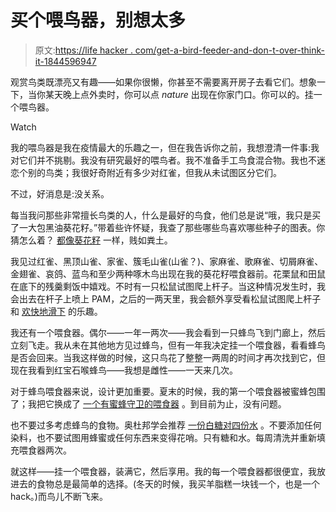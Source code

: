 # 买个喂鸟器，别想太多

> 原文:[https://life hacker . com/get-a-bird-feeder-and-don-t-over-think-it-1844596947](https://lifehacker.com/get-a-bird-feeder-and-dont-overthink-it-1844596947)

观赏鸟类既漂亮又有趣——如果你很懒，你甚至不需要离开房子去看它们。想象一下，当你某天晚上点外卖时，你可以点 *nature* 出现在你家门口。你可以的。挂一个喂鸟器。

Watch

我的喂鸟器是我在疫情最大的乐趣之一，但在我告诉你之前，我想澄清一件事:我对它们并不挑剔。我没有研究最好的喂鸟者。我不准备手工鸟食混合物。我也不迷恋个别的鸟类；我很好奇附近有多少对红雀，但我从未试图区分它们。

不过，好消息是:没关系。

每当我问那些非常擅长鸟类的人，什么是最好的鸟食，他们总是说“哦，我只是买了一大包黑油葵花籽。”带着些许怀疑，我查了那些哪些鸟喜欢哪些种子的图表。你猜怎么着？ [都像葵花籽](http://specialtypet.com/Wild_Bird_Feeding_Charts.html) 一样，贱如粪土。

我见过红雀、黑顶山雀、家雀、簇毛山雀(山雀？)、家麻雀、歌麻雀、切屑麻雀、金翅雀、哀鸽、蓝鸟和至少两种啄木鸟出现在我的葵花籽喂食器前。花栗鼠和田鼠在底下的残羹剩饭中嬉戏。不时有一只松鼠试图爬上杆子。当这种情况发生时，我会出去在杆子上喷上 PAM，之后的一两天里，我会额外享受看松鼠试图爬上杆子和 [欢快地滑下](https://www.youtube.com/watch?v=Ymvrr6A0KWM) 的乐趣。

我还有一个喂食器。偶尔——一年一两次——我会看到一只蜂鸟飞到门廊上，然后立刻飞走。我从未在其他地方见过蜂鸟，但有一年我决定挂一个喂食器，看看蜂鸟是否会回来。当我这样做的时候，这只鸟花了整整一两周的时间才再次找到它，但现在我看到红宝石喉蜂鸟——我想是雌性——一天来几次。

对于蜂鸟喂食器来说，设计更加重要。夏末的时候，我的第一个喂食器被蜜蜂包围了；我把它换成了 [一个有蜜蜂守卫的喂食器](https://www.audubon.org/news/how-keep-your-hummingbird-feeder-free-pests) 。到目前为止，没有问题。

也不要过多考虑蜂鸟的食物。奥杜邦学会推荐 [一份白糖对四份水](https://www.audubon.org/news/hummingbird-feeding-faqs) 。不要添加任何染料，也不要试图用蜂蜜或任何东西来变得花哨。只有糖和水。每周清洗并重新填充喂食器两次。

就这样——挂一个喂食器，装满它，然后享用。我的每一个喂食器都很便宜，我放进去的食物总是最简单的选择。(冬天的时候，我买羊脂糕一块钱一个，也是一个 hack。)而鸟儿不断飞来。